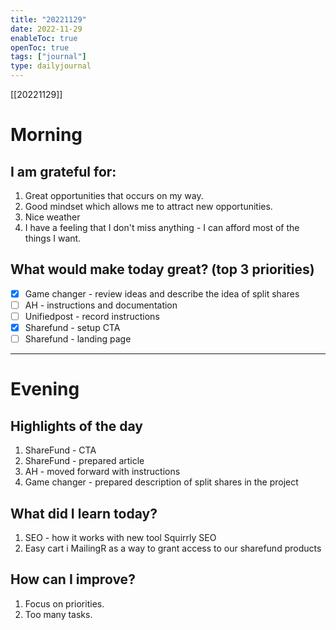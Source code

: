 ```yaml
---
title: "20221129"
date: 2022-11-29
enableToc: true
openToc: true
tags: ["journal"]
type: dailyjournal
---
```

[[20221129]]

# Morning
## I am grateful for:
1. Great opportunities that occurs on my way.
2. Good mindset which allows me to attract new opportunities.
3. Nice weather
4. I have a feeling that I don't miss anything - I can afford most of the things I want.

## What would make today great? (top 3 priorities)
- [x] Game changer - review ideas and describe the idea of split shares
- [ ] AH - instructions and documentation
- [ ] Unifiedpost - record instructions
- [x] Sharefund - setup CTA
- [ ] Sharefund - landing page

---
# Evening
## Highlights of the day
1. ShareFund - CTA
2. ShareFund - prepared article
3. AH - moved forward with instructions
4. Game changer - prepared description of split shares in the project

## What did I learn today?
1. SEO - how it works with new tool Squirrly SEO
2. Easy cart i MailingR as a way to grant access to our sharefund products

## How can I improve?
1. Focus on priorities.
2. Too many tasks.